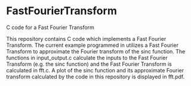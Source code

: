 # FastFourierTransform
C code for a Fast Fourier Transform

This repository contains C code which implements a Fast Fourier Transform.  The current example programmed in utilizes a Fast Fourier Transform to approximate the Fourier transform of the sinc function.  The functions in input_output.c calculate the inputs to the Fast Fourier Transform (e.g. the sinc function) and the Fast Fourier Transform is calculated in fft.c.  A plot of the sinc function and its approximate Fourier transform calculated by the code in this repository is displayed in fft.pdf.
